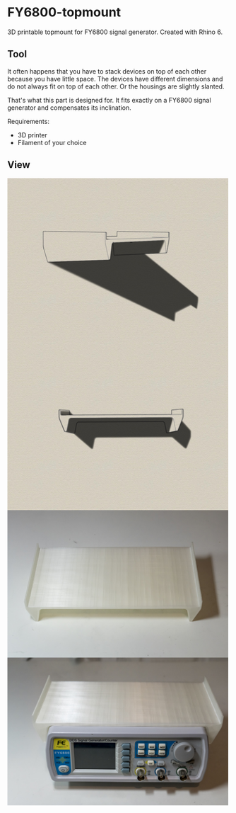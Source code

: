 # FY6800-topmount
3D printable topmount for FY6800 signal generator. Created with Rhino 6.

## Tool
It often happens that you have to stack devices on top of each other because you have little space. The devices have different dimensions and do not always fit on top of each other. Or the housings are slightly slanted. 

That's what this part is designed for. It fits exactly on a FY6800 signal generator and compensates its inclination.

Requirements:
* 3D printer 
* Filament of your choice

## View
<img src="iso1.jpg" width="500" align="center"> 
<img src="front.jpg" width="500" align="center"> 
<img src="20190820-DSC03962.jpg" width="500" align="center"> 
<img src="20190820-DSC03964.jpg" width="500" align="center"> 

